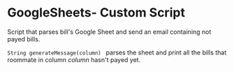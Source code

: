 # GoogleSheets- Custom Script

Script that parses bill's Google Sheet and send an email containing not payed bills.

`String generateMessage(column) ` parses the sheet and print all the bills that roommate in column *column* hasn't payed yet.
